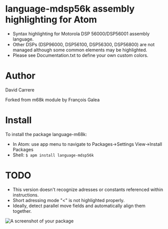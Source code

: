 # language-mdsp56k assembly highlighting for Atom

* Syntax highlighting for Motorola DSP 56000/DSP56001 assembly language.
* Other DSPs (DSP96000, DSP56100, DSP56300, DSP56800) are not managed although
some common elements may be highlighted.
* Please see Documentation.txt to define your own custom colors.

# Author

David Carrere

Forked from m68k module by François Galea

# Install

To install the package language-m68k:

* In Atom: use app menu to navigate to Packages->Settings View->Install Packages
* Shell: `$ apm install language-mdsp56k`

# TODO

* This version doesn't recognize adresses or constants referenced within instructions.
* Short adressing mode "<" is not highlighted properly.
* Ideally, detect parallel move fields and automatically align them together.


![A screenshot of your package](https://github.com/SplashSD/language-mdsp56k/blob/master/mdsp56k_example.png)
